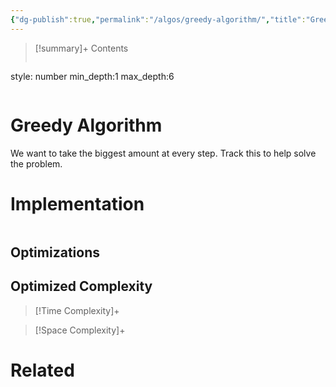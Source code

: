 ```yaml
---
{"dg-publish":true,"permalink":"/algos/greedy-algorithm/","title":"Greedy Algorithm","tags":["algo","greedy"]}
---
```



>[!summary]+ Contents
>```toc
style: number
min_depth:1
max_depth:6 
>```


# Greedy Algorithm
We want to take the biggest amount at every step. Track this to help solve the problem.
# Implementation

```python

```

## Optimizations

## Optimized Complexity

>[!Time Complexity]+

>[!Space Complexity]+



# Related
